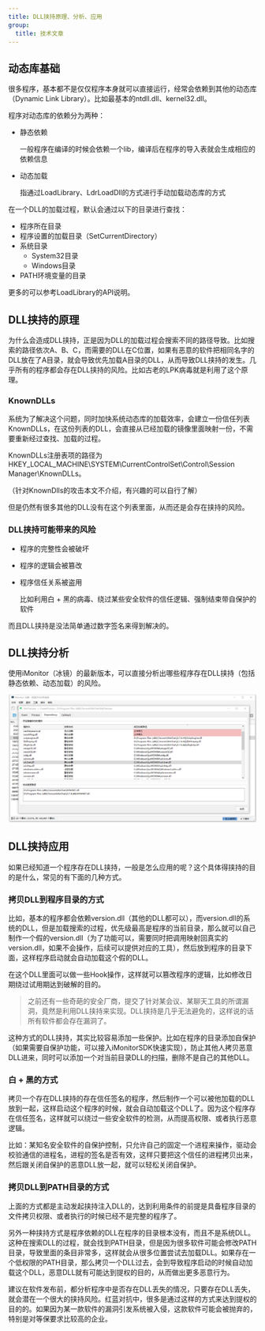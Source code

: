 ```yaml
---
title: DLL挟持原理、分析、应用
group:
  title: 技术文章
---
```


## 动态库基础

很多程序，基本都不是仅仅程序本身就可以直接运行，经常会依赖到其他的动态库（Dynamic Link Library）。比如最基本的ntdll.dll、kernel32.dll。

程序对动态库的依赖分为两种：

- 静态依赖

  一般程序在编译的时候会依赖一个lib，编译后在程序的导入表就会生成相应的依赖信息

- 动态加载

  指通过LoadLibrary、LdrLoadDll的方式进行手动加载动态库的方式

在一个DLL的加载过程，默认会通过以下的目录进行查找：

- 程序所在目录
- 程序设置的加载目录（SetCurrentDirectory）
- 系统目录
  - System32目录
  - Windows目录
- PATH环境变量的目录

更多的可以参考LoadLibrary的API说明。

## DLL挟持的原理

为什么会造成DLL挟持，正是因为DLL的加载过程会搜索不同的路径导致。比如搜索的路径依次A、B、C，而需要的DLL在C位置，如果有恶意的软件把相同名字的DLL放在了A目录，就会导致优先加载A目录的DLL，从而导致DLL挟持的发生。几乎所有的程序都会存在DLL挟持的风险。比如古老的LPK病毒就是利用了这个原理。

### KnownDLLs

系统为了解决这个问题，同时加快系统动态库的加载效率，会建立一份信任列表KnownDLLs，在这份列表的DLL，会直接从已经加载的镜像里面映射一份，不需要重新经过查找、加载的过程。

KnownDLLs注册表项的路径为 HKEY_LOCAL_MACHINE\SYSTEM\CurrentControlSet\Control\Session Manager\KnownDLLs。

（针对KnownDlls的攻击本文不介绍，有兴趣的可以自行了解）

但是仍然有很多其他的DLL没有在这个列表里面，从而还是会存在挟持的风险。

### DLL挟持可能带来的风险

- 程序的完整性会被破坏

- 程序的逻辑会被篡改

- 程序信任关系被盗用

  比如利用白 + 黑的病毒、绕过某些安全软件的信任逻辑、强制结束带自保护的软件

而且DLL挟持是没法简单通过数字签名来得到解决的。

## DLL挟持分析

使用iMonitor（冰镜）的最新版本，可以直接分析出哪些程序存在DLL挟持（包括静态依赖、动态加载）的风险。

![](../imonitor/dll.png)

## DLL挟持应用

如果已经知道一个程序存在DLL挟持，一般是怎么应用的呢？这个具体得挟持的目的是什么，常见的有下面的几种方式。

### 拷贝DLL到程序目录的方式

比如，基本的程序都会依赖version.dll（其他的DLL都可以），而version.dll的系统的DLL，但是加载搜索的过程，优先级最高是程序的当前目录，那么就可以自己制作一个假的version.dll（为了功能可以，需要同时把调用映射回真实的version.dll，如果不会操作，后续可以提供对应的工具），然后放到程序的目录下面，这样程序启动就会自动加载这个假的DLL。

在这个DLL里面可以做一些Hook操作，这样就可以篡改程序的逻辑，比如修改日期绕过试用期达到破解的目的。

> 之前还有一些奇葩的安全厂商，提交了针对某会议、某聊天工具的所谓漏洞，竟然是利用DLL挟持来实现。DLL挟持是几乎无法避免的，这样说的话所有软件都会存在漏洞了。

这种方式的DLL挟持，其实比较容易添加一些保护。比如在程序的目录添加自保护（如果需要自保护功能，可以接入iMonitorSDK快速实现），防止其他人拷贝恶意DLL进来，同时可以添加一个对当前目录DLL的扫描，删除不是自己的其他DLL。

### 白 + 黑的方式

拷贝一个存在DLL挟持的存在信任签名的程序，然后制作一个可以被他加载的DLL放到一起，这样启动这个程序的时候，就会自动加载这个DLL了。因为这个程序存在信任签名，这样就可以绕过一些安全软件的检测，从而提高权限、或者执行恶意逻辑。

比如：某知名安全软件的自保护控制，只允许自己的固定一个进程来操作，驱动会校验通信的进程名，进程的签名是否有效，这样只要把这个信任的进程拷贝出来，然后跟关闭自保护的恶意DLL放一起，就可以轻松关闭自保护。

### 拷贝DLL到PATH目录的方式

上面的方式都是主动发起挟持注入DLL的，达到利用条件的前提是具备程序目录的文件拷贝权限、或者执行的时候已经不是完整的程序了。

另外一种挟持方式是程序依赖的DLL在程序的目录根本没有，而且不是系统DLL。这种在搜索DLL的过程，就会找到PATH目录，但是因为很多软件可能会修改PATH目录，导致里面的条目非常多，这样就会从很多位置尝试去加载DLL。如果存在一个低权限的PATH目录，那么拷贝一个DLL过去，会到导致程序启动的时候自动加载这个DLL，恶意DLL就有可能达到提权的目的，从而做出更多恶意行为。

建议在软件发布前，都分析程序中是否存在DLL丢失的情况，只要存在DLL丢失，就会潜在一个很大的挟持风险。红蓝对抗中，很多是通过这样的方式来达到提权的目的的。如果因为某一款软件的漏洞引发系统被入侵，这款软件可能会被抛弃的，特别是对等保要求比较高的企业。
